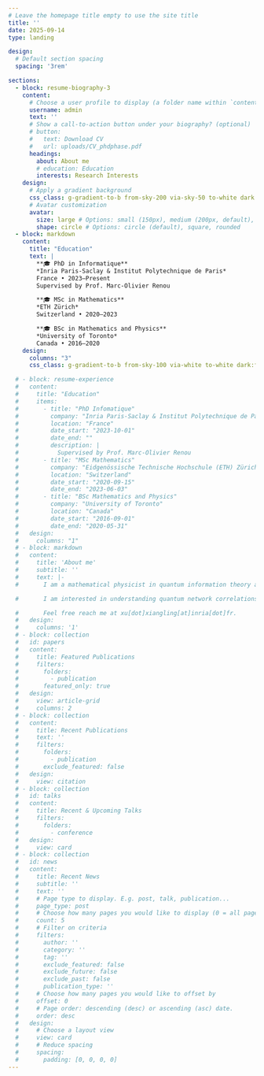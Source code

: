 ```yaml
---
# Leave the homepage title empty to use the site title
title: ''
date: 2025-09-14
type: landing

design:
  # Default section spacing
  spacing: '3rem'

sections:
  - block: resume-biography-3
    content:
      # Choose a user profile to display (a folder name within `content/authors/`)
      username: admin
      text: ''
      # Show a call-to-action button under your biography? (optional)
      # button:
      #   text: Download CV
      #   url: uploads/CV_phdphase.pdf
      headings:
        about: About me
        # education: Education
        interests: Research Interests
    design:
      # Apply a gradient background
      css_class: g-gradient-to-b from-sky-200 via-sky-50 to-white dark:from-slate-800 dark:via-sky-900 dark:to-slate-950  # hbx-bg-gradient
      # Avatar customization
      avatar:
        size: large # Options: small (150px), medium (200px, default), large (320px), xl (400px), xxl (500px)
        shape: circle # Options: circle (default), square, rounded
  - block: markdown
    content:
      title: "Education"
      text: |
        **🎓 PhD in Informatique**  
        *Inria Paris-Saclay & Institut Polytechnique de Paris*  
        France • 2023–Present  
        Supervised by Prof. Marc-Olivier Renou

        **🎓 MSc in Mathematics**  
        *ETH Zürich*  
        Switzerland • 2020–2023

        **🎓 BSc in Mathematics and Physics**  
        *University of Toronto*  
        Canada • 2016–2020
    design:
      columns: "3"
      css_class: g-gradient-to-b from-sky-100 via-white to-white dark:from-slate-800 dark:via-sky-950 dark:to-slate-950

  # - block: resume-experience
  #   content:
  #     title: "Education"
  #     items:
  #       - title: "PhD Infomatique"
  #         company: "Inria Paris-Saclay & Institut Polytechnique de Paris"
  #         location: "France"
  #         date_start: "2023-10-01"
  #         date_end: ""
  #         description: |
  #           Supervised by Prof. Marc-Olivier Renou
  #       - title: "MSc Mathematics"
  #         company: "Eidgenössische Technische Hochschule (ETH) Zürich"
  #         location: "Switzerland"
  #         date_start: "2020-09-15"
  #         date_end: "2023-06-03"
  #       - title: "BSc Mathematics and Physics"
  #         company: "University of Toronto"
  #         location: "Canada"
  #         date_start: "2016-09-01"
  #         date_end: "2020-05-31"
  #   design:
  #     columns: "1"
  # - block: markdown
  #   content:
  #     title: 'About me'
  #     subtitle: ''
  #     text: |-
  #       I am a mathematical physicist in quantum information theory and quantum foundations. 

  #       I am interested in understanding quantum network correlations, many-body physics, and cryptography, by applying tools including the theory of operator algebras and noncommutative polynomial optimization. I joined the team PhiQus at Inria Paris-Saclay as a PhD student since October 2023. 

  #       Feel free reach me at xu[dot]xiangling[at]inria[dot]fr.
  #   design:
  #     columns: '1'
  # - block: collection
  #   id: papers
  #   content:
  #     title: Featured Publications
  #     filters:
  #       folders:
  #         - publication
  #       featured_only: true
  #   design:
  #     view: article-grid
  #     columns: 2
  # - block: collection
  #   content:
  #     title: Recent Publications
  #     text: ''
  #     filters:
  #       folders:
  #         - publication
  #       exclude_featured: false
  #   design:
  #     view: citation
  # - block: collection
  #   id: talks
  #   content:
  #     title: Recent & Upcoming Talks
  #     filters:
  #       folders:
  #         - conference
  #   design:
  #     view: card
  # - block: collection
  #   id: news
  #   content:
  #     title: Recent News
  #     subtitle: ''
  #     text: ''
  #     # Page type to display. E.g. post, talk, publication...
  #     page_type: post
  #     # Choose how many pages you would like to display (0 = all pages)
  #     count: 5
  #     # Filter on criteria
  #     filters:
  #       author: ''
  #       category: ''
  #       tag: ''
  #       exclude_featured: false
  #       exclude_future: false
  #       exclude_past: false
  #       publication_type: ''
  #     # Choose how many pages you would like to offset by
  #     offset: 0
  #     # Page order: descending (desc) or ascending (asc) date.
  #     order: desc
  #   design:
  #     # Choose a layout view
  #     view: card
  #     # Reduce spacing
  #     spacing:
  #       padding: [0, 0, 0, 0]
---
```

